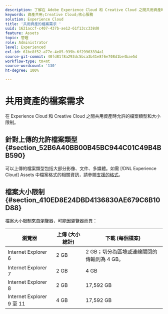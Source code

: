 ```yaml
---
description: 了解在 Adobe Experience Cloud 和 Creative Cloud 之間共用資產時允許的檔案類型和大小限制。
keywords: 資產共用;Creative Cloud;核心服務
solution: Experience Cloud
title: '共用資產的檔案需求 '
uuid: 1621accf-c407-437b-ae12-61f13cc338d0
feature: Assets
topic: 管理
role: Administrator
level: Experienced
exl-id: 61bc8f52-a77e-4e85-939b-6f29963334a1
source-git-commit: 40fd81f8a293dc5bca3b41e8f6e708d1be4bae5d
workflow-type: tm+mt
source-wordcount: '130'
ht-degree: 100%

---
```


# 共用資產的檔案需求

在 Experience Cloud 和 Creative Cloud 之間共用資產時允許的檔案類型和大小限制。

## 針對上傳的允許檔案類型 {#section_52B6A40BB00B45BC944C01C49B4BB590}

可以上傳的檔案類型包括大部分影像、文件、多媒體。如需 [!DNL Experience Cloud] Assets 中檔案格式的相關資訊，請參閱[支援的格式](https://helpx.adobe.com/tw/experience-manager/brand-portal/using/brand-portal-supported-formats.html)。

## 檔案大小限制 {#section_410ED8E24DBD4136830AE679C6B10D88}

檔案大小限制來自瀏覽器，可能因瀏覽器而異：

| 瀏覽器 | 上傳 (大小總計) | 下載 (每個檔案) |
|--- |--- |--- |
| Internet Explorer 6 | 2 GB   | 2 GB；切分為區塊或連線關閉的傳輸則為 4 GB。 |
| Internet Explorer 7 | 2 GB   | 4 GB   |
| Internet Explorer 8 | 2 GB   | 17,592 GB   |
| Internet Explorer 9 至 11 | 4 GB   | 17,592 GB   |
